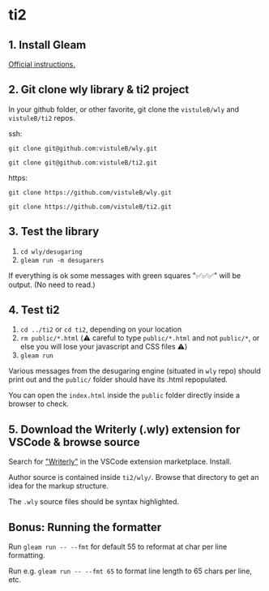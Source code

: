 # ti2

## 1. Install Gleam

[Official instructions.](https://gleam.run/getting-started/installing)

## 2. Git clone wly library & ti2 project

In your github folder, or other favorite, git clone the `vistuleB/wly` and `vistuleB/ti2` repos.

ssh:

```
git clone git@github.com:vistuleB/wly.git
```
```
git clone git@github.com:vistuleB/ti2.git
```

https:

```
git clone https://github.com/vistuleB/wly.git
```
```
git clone https://github.com/vistuleB/ti2.git
```

## 3. Test the library

1. `cd wly/desugaring`
3. `gleam run -m desugarers`

If everything is ok some messages with green squares "✅✅✅" will be output. (No need to read.)

## 4. Test ti2

1. `cd ../ti2` or `cd ti2`, depending on your location
2. `rm public/*.html` (⚠️ careful to type `public/*.html` and not `public/*`, or else you will lose your javascript and CSS files ⚠️)
3. `gleam run`

Various messages from the desugaring engine (situated in `wly` repo) should print out and the `public/` folder should have its .html repopulated.

You can open the `index.html` inside the `public` folder directly inside a browser to check.

## 5. Download the Writerly (.wly) extension for VSCode & browse source

Search for ["Writerly"](https://marketplace.visualstudio.com/items?itemName=TabbyNotes.writerly-vscode-extension) in the VSCode extension marketplace. Install.

Author source is contained inside `ti2/wly/`. Browse that directory to get an idea for the markup structure.

The `.wly` source files should be syntax highlighted.

## Bonus: Running the formatter

Run `gleam run -- --fmt` for default 55 to reformat at char per line formatting.

Run e.g. `gleam run -- --fmt 65` to format line length to 65 chars per line, etc.

